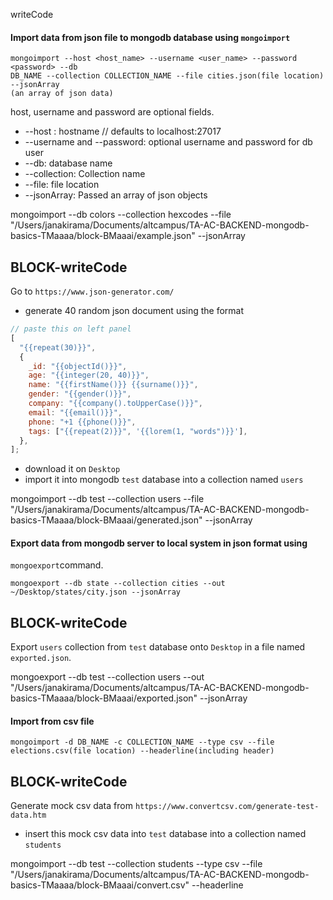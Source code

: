 writeCode

#### Import data from json file to mongodb database using `mongoimport`

```
mongoimport --host <host_name> --username <user_name> --password <password> --db
DB_NAME --collection COLLECTION_NAME --file cities.json(file location) --jsonArray
(an array of json data)
```

host, username and password are optional fields.

- --host : hostname // defaults to localhost:27017
- --username and --password: optional username and password for db user
- --db: database name
- --collection: Collection name
- --file: file location
- --jsonArray: Passed an array of json objects

mongoimport --db colors --collection hexcodes --file "/Users/janakirama/Documents/altcampus/TA-AC-BACKEND-mongodb-basics-TMaaaa/block-BMaaai/example.json" --jsonArray

## BLOCK-writeCode

Go to `https://www.json-generator.com/`

- generate 40 random json document using the format

```js
// paste this on left panel
[
  "{{repeat(30)}}",
  {
    _id: "{{objectId()}}",
    age: "{{integer(20, 40)}}",
    name: "{{firstName()}} {{surname()}}",
    gender: "{{gender()}}",
    company: "{{company().toUpperCase()}}",
    email: "{{email()}}",
    phone: "+1 {{phone()}}",
    tags: ["{{repeat(2)}}", '{{lorem(1, "words")}}'],
  },
];
```

- download it on `Desktop`
- import it into mongodb `test` database into a collection named `users`

mongoimport --db test --collection users --file "/Users/janakirama/Documents/altcampus/TA-AC-BACKEND-mongodb-basics-TMaaaa/block-BMaaai/generated.json" --jsonArray

#### Export data from mongodb server to local system in json format using

`mongoexport`command.

```
mongoexport --db state --collection cities --out ~/Desktop/states/city.json --jsonArray
```

## BLOCK-writeCode

Export `users` collection from `test` database onto `Desktop` in a file named `exported.json`.

mongoexport --db test --collection users --out "/Users/janakirama/Documents/altcampus/TA-AC-BACKEND-mongodb-basics-TMaaaa/block-BMaaai/exported.json" --jsonArray

#### Import from csv file

```
mongoimport -d DB_NAME -c COLLECTION_NAME --type csv --file elections.csv(file location) --headerline(including header)
```

## BLOCK-writeCode

Generate mock csv data from `https://www.convertcsv.com/generate-test-data.htm`

- insert this mock csv data into `test` database into a collection named `students`

mongoimport --db test --collection students --type csv --file "/Users/janakirama/Documents/altcampus/TA-AC-BACKEND-mongodb-basics-TMaaaa/block-BMaaai/convert.csv" --headerline
